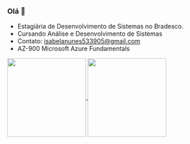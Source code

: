 ### Olá 👋

- Estagiária de Desenvolvimento de Sistemas no Bradesco.
- Cursando Análise e Desenvolvimento de Sistemas
- Contato: isabelanunes533905@gmail.com
- AZ-900 Microsoft Azure Fundamentals


<a href="https://github.com/IsabelaNz/github-readme-stats">
  <img height=180 align="center" src="https://github-readme-stats.vercel.app/api?username=anuraghazra&show_icons=true&theme=radical" />
</a>

<a href="https://github.com/IsabelaNz/github-readme-stats">
  <img height=180 align="center" src="https://github-readme-stats.vercel.app/api/top-langs/?username=IsabelaNz&layout=compact&theme=dark" />
</a>
